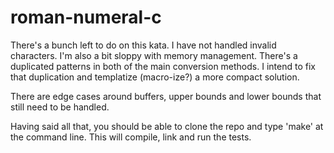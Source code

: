 # roman-numeral-c

There's a bunch left to do on this kata. I have not handled invalid characters. I'm also a bit sloppy with memory management. There's a duplicated patterns in both of the main conversion methods. I intend to fix that duplication and templatize (macro-ize?) a more compact solution.

There are edge cases around buffers, upper bounds and lower bounds that still need to be handled.

Having said all that, you should be able to clone the repo and type 'make' at the command line. This will compile, link and run the tests.
